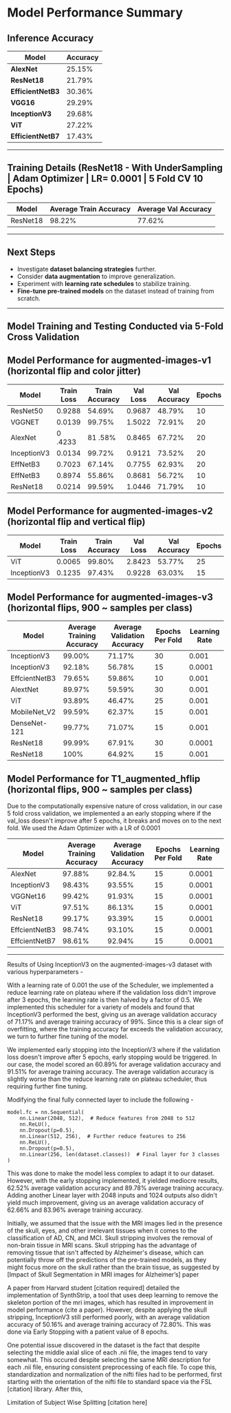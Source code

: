 # Model Performance Summary

## **Inference Accuracy**
| Model          | Accuracy |
|---------------|----------|
| **AlexNet**   | 25.15%   |
| **ResNet18**  | 21.79%   |
| **EfficientNetB3** | 30.36% |
| **VGG16**     | 29.29%   |
| **InceptionV3**  |  29.68% |
| **ViT**  |  27.22% |
| **EfficientNetB7** | 17.43% |

---

## **Training Details (ResNet18 - With UnderSampling | Adam Optimizer | LR= 0.0001 | 5 Fold CV 10 Epochs)**
| Model        | Average Train Accuracy | Average Val Accuracy |
|--------------|------------------------|----------------------|
| ResNet18     | 98.22%                 | 77.62%               |

---

## **Next Steps**
- Investigate **dataset balancing strategies** further.
- Consider **data augmentation** to improve generalization.
- Experiment with **learning rate schedules** to stabilize training.
- **Fine-tune pre-trained models** on the dataset instead of training from scratch.

---

## Model Training and Testing Conducted via 5-Fold Cross Validation

## Model Performance for augmented-images-v1 (horizontal flip and color jitter)

| **Model**     | **Train Loss** | **Train Accuracy** | **Val Loss** | **Val Accuracy** | **Epochs** | **Learing Rate** |
|---------------|----------------|--------------------|--------------|------------------|------------|------------------|
| ResNet50      | 0.9288         | 54.69%             | 0.9687       | 48.79%           | 10         |        NA        |
| VGGNET        | 0.0139         | 99.75%             | 1.5022       | 72.91%           | 20         |        NA        |
| AlexNet       | 0 .4233        | 81 .58%            | 0.8465       | 67.72%           | 20         |        NA        |
| InceptionV3   | 0.0134         | 99.72%             | 0.9121       | 73.52%           | 20         |        NA        |
| EffNetB3      | 0.7023         | 67.14%             | 0.7755       | 62.93%           | 20         |        NA        |
| EffNetB3      | 0.8974         | 55.86%             | 0.8681       | 56.72%           | 10         | 0.0001           |
| ResNet18      | 0.0214         | 99.59%             | 1.0446       | 71.79%           | 10         | 0.001            |

## Model Performance for augmented-images-v2 (horizontal flip and vertical flip)

| **Model**     | **Train Loss** | **Train Accuracy** | **Val Loss** | **Val Accuracy** | **Epochs** | **Learing Rate** |
|---------------|----------------|--------------------|--------------|------------------|------------|------------------|
| ViT           | 0.0065         | 99.80%             | 2.8423       | 53.77%           | 25         | 0.001            |
| InceptionV3   | 0.1235         | 97.43%             | 0.9228       | 63.03%           | 15         | 0.0001           |

## Model Performance for augmented-images-v3 (horizontal flips, 900 ~ samples per class)

| Model         | Average Training Accuracy | Average Validation Accuracy       | Epochs Per Fold          | **Learning Rate** |
|---------------|-------------------|-----------------------------------|-------------------|-------------------|
| InceptionV3   | 99.00%            | 71.17%                            | 30                | 0.001             |
| InceptionV3   | 92.18%            | 56.78%                            | 15                | 0.0001            |
| EffcientNetB3 | 79.65%            | 59.86%                            | 10                | 0.001             |
| AlextNet      | 89.97%            | 59.59%                            | 30                | 0.001             |
| ViT           | 93.89%            | 46.47%                            | 25                | 0.001             | 
| MobileNet_V2  | 99.59%            | 62.37%                            | 15                | 0.001             |
| DenseNet-121  | 99.77%            | 71.07%                            | 15                | 0.001             |
| ResNet18      | 99.99%            | 67.91%                            | 30                | 0.0001            |
| ResNet18      | 100%              | 64.92%                            | 15                | 0.001             |

## Model Performance for T1_augmented_hflip (horizontal flips, 900 ~ samples per class)

Due to the computationally expensive nature of cross validation, in our case 5 fold cross validation, we implemented a an early stopping where if the val_loss doesn't improve after 5 epochs, it breaks and moves on to the next fold. We used the Adam Optimizer with a LR of 0.0001

| Model         | Average Training Accuracy | Average Validation Accuracy       | Epochs Per Fold          | **Learning Rate** |
|---------------|---------------------------|-----------------------------------|--------------------------|-------------------|
| AlexNet       | 97.88%                    | 92.84.%                           | 15                       | 0.0001            |
| InceptionV3   | 98.43%                    | 93.55%                            | 15                       | 0.0001            |
| VGGNet16      | 99.42%                    | 91.93%                            | 15                       | 0.0001            |
| ViT           | 97.51%                    | 86.13%                            | 15                       | 0.0001            |
| ResNet18      | 99.17%                    | 93.39%                            | 15                       | 0.0001            |
| EffcientNetB3 | 98.74%                    | 93.10%                            | 15                       | 0.0001            |
| EffcientNetB7 | 98.61%                    | 92.94%                            | 15                       | 0.0001            |

----------------------

Results of Using InceptionV3 on the augmented-images-v3 dataset with various hyperparameters - 

With a learning rate of 0.001 the use of the Scheduler, we implemented a reduce learning rate on plateau where if the validation loss didn't improve after 3 epochs, the learning rate is then halved by a factor of 0.5. We implemented this scheduler for a variety of models and found that InceptionV3 performed the best, giving us an average validation accuracy of 71.17% and average training accuracy of 99%. Since this is a clear sign of overfitting, where the training accuracy far exceeds the validation accuracy, we turn to further fine tuning of the model.

We implemented early stopping into the InceptionV3 where if the validation loss doesn't improve after 5 epochs, early stopping would be triggered. In our case, the model scored an 60.89% for average validation accuracy and 91.51% for average training accuracy. The average validation accuracy is slightly worse than the reduce learning rate on plateau scheduler, thus requiring further fine tuning.

Modifying the final fully connected layer to include the following - 

    model.fc = nn.Sequential(
        nn.Linear(2048, 512),  # Reduce features from 2048 to 512
        nn.ReLU(),
        nn.Dropout(p=0.5),
        nn.Linear(512, 256),  # Further reduce features to 256
        nn.ReLU(),
        nn.Dropout(p=0.5),
        nn.Linear(256, len(dataset.classes))  # Final layer for 3 classes
    )

This was done to make the model less complex to adapt it to our dataset. However, with the early stopping implemented,
it yielded mediocre results, 62.52% average validation accuracy and 89.78% average training accuracy. Adding another Linear layer with 2048 inputs and 1024 outputs also didn't yield much improvement, giving us an average validation accuracy of 62.66% and 83.96% average training accuracy.

Initially, we assumed that the issue with the MRI images lied in the presence of the skull, eyes, and other irrelevant tissues when it comes to the classification of AD, CN, and MCI. Skull stripping involves the removal of non-brain tissue in MRI scans. Skull stripping has the advantage of removing tissue that isn't affected by Alzheimer's disease, which can potentially throw off the predictions of the pre-trained models, as they might focus more on the skull rather than the brain tissue, as suggested by [Impact of Skull Segmentation in MRI images for Alzheimer’s] paper 

A paper from Harvard student [citation required] detailed the implementation of SynthStrip, a tool that uses deep learning to remove the skeleton portion of the mri images, which has resulted in improvement in model performance (cite a paper). However, despite applying the skull stripping, InceptionV3 still performed poorly, with an average validation accuracy of 50.16% and average training accuracy of 72.80%. This was done via Early Stopping with a patient value of 8 epochs.

One potential issue discovered in the dataset is the fact that despite selecting the middle axial slice of each .nii file, the images tend to vary somewhat. This occured despite selecting the same MRI description for each .nii file, ensuring consistent preprocessing of each file. To cope this, standardization and normalization of the nifti files had to be performed, first starting with the orientation of the
nifti file to standard space via the FSL [citation] library. After this,  


Limitation of Subject Wise Splitting [citation here] 
